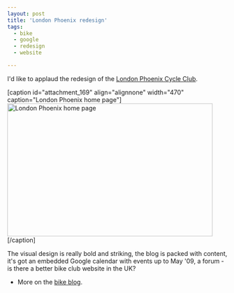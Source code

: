 ```yaml
---
layout: post
title: 'London Phoenix redesign'
tags:
  - bike
  - google
  - redesign
  - website

---
```


I'd like to applaud the redesign of the <a href="http://www.londonphoenix.co.uk/">London Phoenix Cycle Club</a>. 

[caption id="attachment_169" align="alignnone" width="470" caption="London Phoenix home page"]<img class="size-full wp-image-169" title="lp_grab" src="http://www.strangerpixel.com/blog/wp-content/uploads/2008/11/lp_grab.jpg" alt="London Phoenix home page" width="470" height="304" />[/caption]

The visual design is really bold and striking, the blog is packed with content, it's got an embedded Google calendar with events up to May '09, a forum - is there a better bike club website in the UK?

<ul>
	<li>More on the <a href="http://bike.strangerpixel.com/2008/11/london-phoenix/">bike blog</a>.</li>
</ul>


